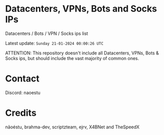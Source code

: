 # Datacenters, VPNs, Bots and Socks IPs
 
Datacenters / Bots / VPN / Socks ips list

Latest update: `Sunday 21-01-2024 00:00:26 UTC` 

ATTENTION: This repository doesn't include all Datacenters, VPNs, Bots & Socks ips, 
but should include the vast majority of common ones.

# Contact
Discord: naoestu

# Credits
nãoéstu, brahma-dev, scriptzteam, ejrv, X4BNet and TheSpeedX
